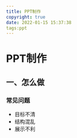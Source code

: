 ```yaml
---
title: PPT制作
copyright: true
date: 2022-01-15 15:37:38
tags:ppt
---
```


# PPT制作

## 一、怎么做

### 常见问题

- 目标不清
- 结构混乱
- 展示不利

